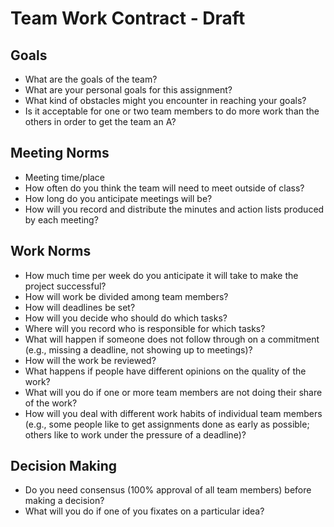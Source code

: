 # Team Work Contract - Draft

## Goals

- What are the goals of the team?
- What are your personal goals for this assignment?
- What kind of obstacles might you encounter in reaching your goals?
- Is it acceptable for one or two team members to do more work than the others in order to get the team an A?

## Meeting Norms

- Meeting time/place
- How often do you think the team will need to meet outside of class? 
- How long do you anticipate meetings will be?
- How will you record and distribute the minutes and action lists produced by each meeting?

## Work Norms

- How much time per week do you anticipate it will take to make the project successful?
- How will work be divided among team members?
- How will deadlines be set?
- How will you decide who should do which tasks?
- Where will you record who is responsible for which tasks?
- What will happen if someone does not follow through on a commitment (e.g., missing a deadline, not showing up to meetings)?
- How will the work be reviewed?
- What happens if people have different opinions on the quality of the work?
- What will you do if one or more team members are not doing their share of the work?
- How will you deal with different work habits of individual team members (e.g., some people like to get assignments done as early as possible; others like to work under the pressure of a deadline)?

## Decision Making

- Do you need consensus (100% approval of all team members) before making a decision?
- What will you do if one of you fixates on a particular idea?
